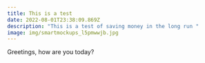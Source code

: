 ```yaml
---
title: This is a test
date: 2022-08-01T23:38:09.869Z
description: "This is a test of saving money in the long run "
image: img/smartmockups_l5pmwwjb.jpg
---
```

Greetings, how are you today? 



![]()